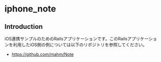 # iphone_note

## Introduction
iOS連携サンプルのためのRailsアプリケーションです。このRailsアプリケーションを利用したiOS側の例については以下のリポジトリを参照してください。

* https://github.com/mahm/Note